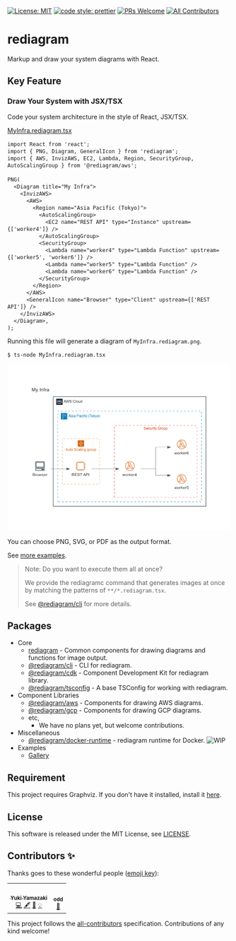 [![License: MIT](https://img.shields.io/badge/License-MIT-yellow.svg)](https://opensource.org/licenses/MIT)
[![code style: prettier](https://img.shields.io/badge/code_style-prettier-ff69b4.svg)](https://github.com/prettier/prettier)
[![PRs Welcome](https://img.shields.io/badge/PRs-welcome-brightgreen.svg)](http://makeapullrequest.com) <!-- ALL-CONTRIBUTORS-BADGE:START - Do not remove or modify this section -->
[![All Contributors](https://img.shields.io/badge/all_contributors-2-orange.svg)](#contributors)
<!-- ALL-CONTRIBUTORS-BADGE:END -->

# rediagram

Markup and draw your system diagrams with React.

## Key Feature

### Draw Your System with JSX/TSX

Code your system architecture in the style of React, JSX/TSX.

[MyInfra.rediagram.tsx](./examples/gallery/MyInfra.rediagram.tsx)

```tsx
import React from 'react';
import { PNG, Diagram, GeneralIcon } from 'rediagram';
import { AWS, InvizAWS, EC2, Lambda, Region, SecurityGroup, AutoScalingGroup } from '@rediagram/aws';

PNG(
  <Diagram title="My Infra">
    <InvizAWS>
      <AWS>
        <Region name="Asia Pacific (Tokyo)">
          <AutoScalingGroup>
            <EC2 name="REST API" type="Instance" upstream={['worker4']} />
          </AutoScalingGroup>
          <SecurityGroup>
            <Lambda name="worker4" type="Lambda Function" upstream={['worker5', 'worker6']} />
            <Lambda name="worker5" type="Lambda Function" />
            <Lambda name="worker6" type="Lambda Function" />
          </SecurityGroup>
        </Region>
      </AWS>
      <GeneralIcon name="Browser" type="Client" upstream={['REST API']} />
    </InvizAWS>
  </Diagram>,
);
```

Running this file will generate a diagram of `MyInfra.rediagram.png`.

```bash
$ ts-node MyInfra.rediagram.tsx
```

![MyInfra](./examples/gallery/MyInfra.rediagram.png)

You can choose PNG, SVG, or PDF as the output format.

See [more examples](./examples/gallery/README.md).

> Note:
> Do you want to execute them all at once?
>
> We provide the rediagramc command that generates images at once by matching the patterns of `**/*.rediagram.tsx`.
>
> See [@rediagram/cli](./packages/cli/README.md) for more details.

## Packages

- Core
  - [rediagram](./packages/rediagram/README.md) - Common components for drawing diagrams and functions for image output.
  - [@rediagram/cli](./packages/cli/README.md) - CLI for rediagram.
  - [@rediagram/cdk](./packages/cdk/README.md) - Component Development Kit for rediagram library.
  - [@rediagram/tsconfig](./packages/tsconfig/README.md) - A base TSConfig for working with rediagram.
- Component Libraries
  - [@rediagram/aws](./component-libraries/aws/README.md) - Components for drawing AWS diagrams.
  - [@rediagram/gcp](./component-libraries/gcp/README.md) - Components for drawing GCP diagrams.
  - etc,
    - We have no plans yet, but welcome contributions.
- Miscellaneous
  - [@rediagram/docker-runtime](./docker/README.md) - rediagram runtime for Docker. ![WIP](https://img.shields.io/badge/-WIP-yellow)
- Examples
  - [Gallery](./examples/gallery/README.md)

## Requirement

This project requires Graphviz.
If you don't have it installed, install it [here](https://graphviz.gitlab.io/download/).

## License

This software is released under the MIT License, see [LICENSE](./LICENSE).

## Contributors ✨

Thanks goes to these wonderful people ([emoji key](https://allcontributors.org/docs/en/emoji-key)):

<!-- ALL-CONTRIBUTORS-LIST:START - Do not remove or modify this section -->
<!-- prettier-ignore-start -->
<!-- markdownlint-disable -->
<table>
  <tr>
    <td align="center"><a href="http://blog.kamiazya.tech/"><img src="https://avatars0.githubusercontent.com/u/35218186?v=4" width="100px;" alt=""/><br /><sub><b>Yuki Yamazaki</b></sub></a><br /><a href="https://github.com/kamiazya/rediagram/commits?author=kamiazya" title="Code">💻</a> <a href="#content-kamiazya" title="Content">🖋</a> <a href="#design-kamiazya" title="Design">🎨</a> <a href="#example-kamiazya" title="Examples">💡</a></td>
    <td align="center"><a href="https://github.com/odd12258053"><img src="https://avatars1.githubusercontent.com/u/70652613?v=4" width="100px;" alt=""/><br /><sub><b>odd</b></sub></a><br /><a href="https://github.com/kamiazya/rediagram/issues?q=author%3Aodd12258053" title="Bug reports">🐛</a></td>
  </tr>
</table>

<!-- markdownlint-enable -->
<!-- prettier-ignore-end -->
<!-- ALL-CONTRIBUTORS-LIST:END -->

This project follows the [all-contributors](https://github.com/all-contributors/all-contributors) specification. Contributions of any kind welcome!
